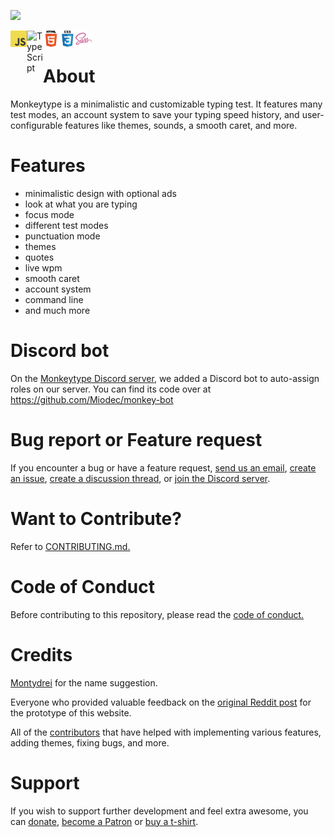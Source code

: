 [![](https://github.com/Miodec/monkeytype/blob/master/frontend/static/images/githubbanner2.png?raw=true)](https://monkeytype.com/)
<br />

<img align="left" alt="JavaScript" width="26px" src="https://raw.githubusercontent.com/github/explore/80688e429a7d4ef2fca1e82350fe8e3517d3494d/topics/javascript/javascript.png" />
<img align="left" alt="TypeScript" width="26px" src="https://iconape.com/wp-content/png_logo_vector/typescript.png" />
<img align="left" alt="HTML5" width="26px" src="https://raw.githubusercontent.com/github/explore/80688e429a7d4ef2fca1e82350fe8e3517d3494d/topics/html/html.png" />
<img align="left" alt="CSS3" width="26px" src="https://raw.githubusercontent.com/github/explore/80688e429a7d4ef2fca1e82350fe8e3517d3494d/topics/css/css.png" />
<img align="left" alt="CSS3" width="26px" src="https://raw.githubusercontent.com/github/explore/80688e429a7d4ef2fca1e82350fe8e3517d3494d/topics/sass/sass.png" />
<br />

# About

Monkeytype is a minimalistic and customizable typing test. It features many test modes, an account system to save your typing speed history, and user-configurable features like themes, sounds, a smooth caret, and more.

# Features

- minimalistic design with optional ads
- look at what you are typing
- focus mode
- different test modes
- punctuation mode
- themes
- quotes
- live wpm
- smooth caret
- account system
- command line
- and much more

# Discord bot

On the [Monkeytype Discord server](https://www.discord.gg/monkeytype), we added a Discord bot to auto-assign roles on our server. You can find its code over at https://github.com/Miodec/monkey-bot

# Bug report or Feature request

If you encounter a bug or have a feature request, [send us an email](jack@monkeytype.com), [create an issue](https://github.com/Miodec/monkeytype/issues), [create a discussion thread](https://github.com/Miodec/monkeytype/discussions), or [join the Discord server](https://www.discord.gg/monkeytype).

# Want to Contribute?

Refer to [CONTRIBUTING.md.](https://github.com/Miodec/monkeytype/blob/master/CONTRIBUTING.md)

# Code of Conduct

Before contributing to this repository, please read the [code of conduct.](https://github.com/Miodec/monkeytype/blob/master/CODE_OF_CONDUCT.md)

# Credits

[Montydrei](https://www.reddit.com/user/montydrei) for the name suggestion.

Everyone who provided valuable feedback on the [original Reddit post](https://www.reddit.com/r/MechanicalKeyboards/comments/gc6wx3/experimenting_with_a_completely_new_type_of/) for the prototype of this website.

All of the [contributors](https://github.com/Miodec/monkeytype/graphs/contributors) that have helped with implementing various features, adding themes, fixing bugs, and more.

# Support

If you wish to support further development and feel extra awesome, you can [donate](https://ko-fi.com/monkeytype), [become a Patron](https://www.patreon.com/monkeytype) or [buy a t-shirt](https://www.monkeytype.store/).
